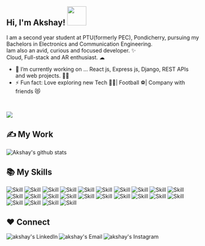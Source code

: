 ## Hi, I'm Akshay! <img src="https://media.giphy.com/media/mGcNjsfWAjY5AEZNw6/giphy.gif" width="50"></h2>
 

 I am a second year student at PTU(formerly PEC), Pondicherry, pursuing my Bachelors in Electronics and Communication Engineering.<br>
 Iam also an avid, curious and focused developer. ✨ <br>
 Cloud, Full-stack and AR enthusiast. ☁
 <br>

- 🔭 I’m currently working on ... React js, Express js, Django, REST APIs and web projects. 🐱‍👤
- ⚡ Fun fact: Love exploring new Tech 👨‍💻| Football ⚽| Company with friends 😻 
 <br>

![](https://visitor-badge.laobi.icu/badge?page_id=akshay1027.visitor-badge&style=flat-square&color=0088cc)<br>

## ✍ My Work

![Akshay's github stats](https://github-readme-stats.vercel.app/api?username=akshay1027&show_icons=true&theme=dark)


## 📚 My Skills

![Skill](https://img.shields.io/badge/HTML5-E34F26?style=for-the-badge&logo=html5&logoColor=white)
![Skill](https://img.shields.io/badge/CSS3-1572B6?style=for-the-badge&logo=css3&logoColor=white)
![Skill](https://img.shields.io/badge/JavaScript-323330?style=for-the-badge&logo=javascript&logoColor=F7DF1E)
![Skill](https://img.shields.io/badge/Node.js-43853D?style=for-the-badge&logo=node.js&logoColor=white)
![Skill](https://img.shields.io/badge/npm-CB3837?style=for-the-badge&logo=npm&logoColor=white)
![Skill](https://img.shields.io/badge/Yarn-2C8EBB?style=for-the-badge&logo=yarn&logoColor=white)
![Skill](https://img.shields.io/badge/Express.js-000000?style=for-the-badge&logo=express&logoColor=white)
![Skill](https://img.shields.io/badge/Sass-CC6699?style=for-the-badge&logo=sass&logoColor=white)
![Skill](https://img.shields.io/badge/c++-ED8B00?style=for-the-badge&logo=java&logoColor=white)
![Skill](https://img.shields.io/badge/Markdown-000000?style=for-the-badge&logo=markdown&logoColor=white)
![Skill](https://img.shields.io/badge/React-20232A?style=for-the-badge&logo=react&logoColor=61DAFB)
![Skill](https://img.shields.io/badge/Bootstrap-563D7C?style=for-the-badge&logo=bootstrap&logoColor=white)
![Skill](https://img.shields.io/badge/React_Bootstrap-563D7C?style=for-the-badge&logo=reactstrap&logoColor=white)
![Skill](https://img.shields.io/badge/styled--components-DB7093?style=for-the-badge&logo=styled-components&logoColor=white)
![Skill](https://img.shields.io/badge/Material--UI-0081CB?style=for-the-badge&logo=material-ui&logoColor=white)
![Skill](https://img.shields.io/badge/React_Router-CA4245?style=for-the-badge&logo=react-router&logoColor=white)
![Skill](https://img.shields.io/badge/MongoDB-0769AD?style=for-the-badge&logo=mongodb&logoColor=white)
![Skill](https://img.shields.io/badge/Netlify-00C7B7?style=for-the-badge&logo=netlify&logoColor=white)
![Skill](https://img.shields.io/badge/Heroku-430098?style=for-the-badge&logo=heroku&logoColor=white)
![Skill](https://img.shields.io/badge/Django-20232A?style=for-the-badge&logo=django&logoColor=61DAFB)
![Skill](https://img.shields.io/badge/Git-F05032?style=for-the-badge&logo=git&logoColor=white)
![Skill](https://img.shields.io/badge/next.js-000000?style=for-the-badge&logo=next.js&logoColor=white)
![Skill](https://img.shields.io/badge/Postman-FF6C37?style=for-the-badge&logo=Postman&logoColor=white)
![Skill](https://img.shields.io/badge/Visual_Studio_Code-0078D4?style=for-the-badge&logo=visual%20studio%20code&logoColor=white)

## ❤ Connect

<a href="https://www.linkedin.com/in/akshayrr1027/">
  <img align="left" alt="akshay's LinkedIn" src="https://img.icons8.com/bubbles/50/000000/linkedin.png"/>
</a>

<a href="mailto:akshayar1027@gmail.com">
  <img align="left" alt="akshay's Email" src="https://img.icons8.com/bubbles/50/000000/gmail.png"/>
</a>

<a href="https://www.instagram.com/akshay_rr10/">
  <img align="left" alt="akshay's Instagram" src="https://img.icons8.com/bubbles/50/000000/instagram.png"/>
</a>
